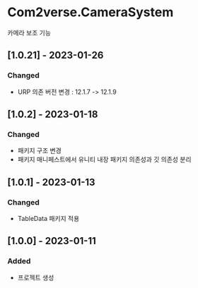 # Com2verse.CameraSystem
카메라 보조 기능

## [1.0.21] - 2023-01-26
### Changed
- URP 의존 버전 변경 : 12.1.7 -> 12.1.9

## [1.0.2] - 2023-01-18
### Changed
- 패키지 구조 변경 
- 패키지 매니페스트에서 유니티 내장 패키지 의존성과 깃 의존성 분리

## [1.0.1] - 2023-01-13
### Changed
- TableData 패키지 적용

## [1.0.0] - 2023-01-11
### Added
- 프로젝트 생성